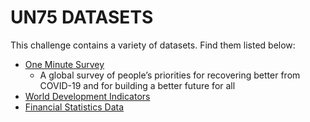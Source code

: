 # UN75 DATASETS

This challenge contains a variety of datasets. Find them listed below:

- [One Minute Survey](One%20Minute%20Survey)
  - A global survey of people’s priorities for recovering better from COVID-19 and for building a better future for all
- [World Development Indicators](World%20Development%20Indicators)
- [Financial Statistics Data](Financial%20Statistics%20Data)
